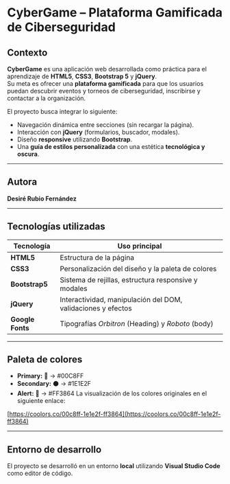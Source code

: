 # CyberGame – Plataforma Gamificada de Ciberseguridad  

## Contexto
**CyberGame** es una aplicación web desarrollada como práctica para el aprendizaje de **HTML5**, **CSS3**, **Bootstrap 5** y **jQuery**.  
Su meta es ofrecer una **plataforma gamificada** para que los usuarios puedan descubrir eventos y torneos de ciberseguridad, inscribirse y contactar a la organización.

El proyecto busca integrar lo siguiente:
- Navegación dinámica entre secciones (sin recargar la página).
- Interacción con **jQuery** (formularios, buscador, modales).
- Diseño **responsive** utilizando **Bootstrap**.
- Una **guía de estilos personalizada** con una estética **tecnológica y oscura**.

---

## Autora
**Desiré Rubio Fernández**  

---

## Tecnologías utilizadas

| Tecnología | Uso principal |
|-------------|----------------|
| **HTML5** | Estructura  de la página |
| **CSS3** | Personalización del diseño y la paleta de colores |
| **Bootstrap5** | Sistema de rejillas, estructura responsive y modales |
| **jQuery** | Interactividad, manipulación del DOM, validaciones y efectos |
| **Google Fonts** | Tipografías *Orbitron* (Heading) y *Roboto* (body) |

---

## Paleta de colores 

- **Primary:** 🔵 → #00C8FF 
- **Secondary:** ⚫ → #1E1E2F
- **Alert:** 🔴 → #FF3864
La visualización de los colores originales en el siguiente enlace:

[https://coolors.co/00c8ff-1e1e2f-ff3864](https://coolors.co/00c8ff-1e1e2f-ff3864)

---

## Entorno de desarrollo

El proyecto se desarrolló en un entorno **local** utilizando **Visual Studio Code** como editor de código.  



